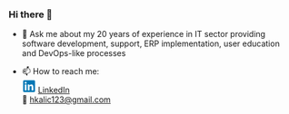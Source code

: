 ### Hi there 👋

<!--
**hkalic/hkalic** is a ✨ _special_ ✨ repository because its `README.md` (this file) appears on your GitHub profile.

Here are some ideas to get you started:

- 🔭 I’m currently working on ...
- 🌱 I’m currently learning ...
- 👯 I’m looking to collaborate on ...
- 🤔 I’m looking for help with ...
- 💬 Ask me about ...
- 📫 How to reach me: ...
- 😄 Pronouns: ...
- ⚡ Fun fact: ...
-->

- 💬 Ask me about my 20 years of experience in IT sector providing software development, support, ERP implementation, user education and DevOps-like processes  

- 📫 How to reach me:  
![LinkedIn](/assets/LinkedIn_24x24.bmp)
[LinkedIn](https://www.linkedin.com/in/hrvojekalic)  
:e-mail: <hkalic123@gmail.com>
